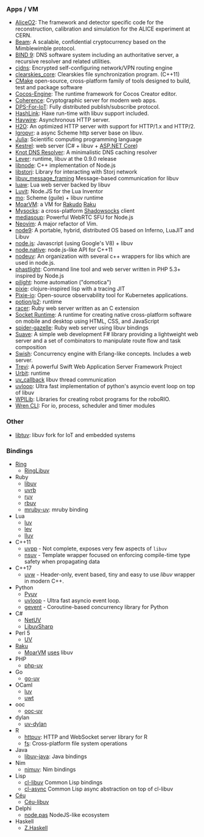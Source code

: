 ### Apps / VM
* [AliceO2](https://github.com/AliceO2Group/AliceO2): The framework and detector specific code for the reconstruction, calibration and simulation for the ALICE experiment at CERN.
* [Beam](https://github.com/BeamMW/beam): A scalable, confidential cryptocurrency based on the Mimblewimble protocol.
* [BIND 9](https://bind.isc.org/): DNS software system including an authoritative server, a recursive resolver and related utilities.
* [cjdns](https://github.com/cjdelisle/cjdns): Encrypted self-configuring network/VPN routing engine
* [clearskies_core](https://github.com/larroy/clearskies_core): Clearskies file synchronization program. (C++11)
* [CMake](https://cmake.org) open-source, cross-platform family of tools designed to build, test and package software
* [Cocos-Engine](https://github.com/cocos/cocos-engine): The runtime framework for Cocos Creator editor.
* [Coherence](https://github.com/liesware/coherence/): Cryptographic server for modern web apps. 
* [DPS-For-IoT](https://github.com/intel/dps-for-iot/wiki): Fully distributed publish/subscribe protocol.
* [HashLink](https://github.com/HaxeFoundation/hashlink): Haxe run-time with libuv support included.
* [Haywire](https://github.com/kellabyte/Haywire): Asynchronous HTTP server.
* [H2O](https://github.com/h2o/h2o): An optimized HTTP server with support for HTTP/1.x and HTTP/2.
* [Igropyr](https://github.com/guenchi/Igropyr): a async Scheme http server base on libuv.
* [Julia](http://julialang.org/): Scientific computing programming language
* [Kestrel](https://github.com/dotnet/aspnetcore/tree/main/src/Servers/Kestrel): web server (C# + libuv + [ASP.NET Core](http://github.com/aspnet))
* [Knot DNS Resolver](https://www.knot-resolver.cz/): A minimalistic DNS caching resolver
* [Lever](http://leverlanguage.com): runtime, libuv at the 0.9.0 release
* [libnode](https://github.com/plenluno/libnode): C++ implementation of Node.js
* [libstorj](https://github.com/Storj/libstorj): Library for interacting with Storj network
* [libuv_message_framing](https://github.com/litesync/libuv_message_framing) Message-based communication for libuv
* [luaw](https://github.com/raksoras/luaw): Lua web server backed by libuv
* [Luvit](http://luvit.io): Node.JS for the Lua Inventor
* [mo](https://github.com/wehu/mo): Scheme (guile) + libuv runtime
* [MoarVM](https://github.com/MoarVM/MoarVM): a VM for [Rakudo](http://rakudo.org/) [Raku](http://raku.org)
* [Mysocks](https://github.com/zhou0/mysocks): a cross-platform [Shadowsocks](https://shadowsocks.org) client
* [mediasoup](http://mediasoup.org): Powerful WebRTC SFU for Node.js
* [Neovim](https://neovim.io/): A major refactor of Vim.
* [node9](https://github.com/jvburnes/node9): A portable, hybrid, distributed OS based on Inferno, LuaJIT and Libuv
* [node.js](http://www.nodejs.org/): Javascript (using Google's V8) + libuv
* [node.native](https://github.com/d5/node.native): node.js-like API for C++11
* [nodeuv](https://github.com/nodeuv): An organization with several c++ wrappers for libs which are used in node.js.
* [phastlight](https://github.com/phastlight/phastlight): Command line tool and web server written in PHP 5.3+ inspired by Node.js
* [pilight](https://www.pilight.org/): home automation ("domotica")
* [pixie](https://github.com/pixie-lang/pixie): clojure-inspired lisp with a tracing JIT
* [Pixie-io](https://github.com/pixie-io/pixie): Open-source observability tool for Kubernetes applications.
* [potion](https://github.com/perl11/potion)/[p2](https://github.com/perl11/p2): runtime
* [racer](https://libraries.io/rubygems/racer): Ruby web server written as an C extension
* [Socket Runtime](https://sockets.sh): A runtime for creating native cross-platform software on mobile and desktop using HTML, CSS, and JavaScript
* [spider-gazelle](https://github.com/cotag/spider-gazelle): Ruby web server using libuv bindings
* [Suave](http://suave.io/): A simple web development F# library providing a lightweight web server and a set of combinators to manipulate route flow and task composition
* [Swish](https://github.com/becls/swish/): Concurrency engine with Erlang-like concepts. Includes a web server.
* [Trevi](https://github.com/Yoseob/Trevi): A powerful Swift Web Application Server Framework Project
* [Urbit](http://urbit.org): runtime
* [uv_callback](https://github.com/litesync/uv_callback) libuv thread communication
* [uvloop](https://github.com/MagicStack/uvloop): Ultra fast implementation of python's asyncio event loop on top of libuv
* [WPILib](https://github.com/wpilibsuite/allwpilib): Libraries for creating robot programs for the roboRIO.
* [Wren CLI](https://github.com/wren-lang/wren-cli): For io, process, scheduler and timer modules

### Other
* [libtuv](https://github.com/Samsung/libtuv): libuv fork for IoT and embedded systems

### Bindings
* [Ring](http://ring-lang.net)
   * [RingLibuv](http://ring-lang.sourceforge.net/doc1.7/libuv.html)
* Ruby
   * [libuv](https://github.com/cotag/libuv)
   * [uvrb](https://github.com/avalanche123/uvrb)
   * [ruv](https://github.com/aq1018/ruv)
   * [rbuv](https://github.com/rbuv/rbuv)
   * [mruby-uv](https://github.com/mattn/mruby-uv): mruby binding
* Lua
   * [luv](https://github.com/creationix/luv)
   * [lev](https://github.com/connectFree/lev)
   * [lluv](https://github.com/moteus/lua-lluv)
* C++11
   * [uvpp](https://github.com/larroy/uvpp) - Not complete, exposes very few aspects of `libuv`
   * [nsuv](https://github.com/nodesource/nsuv) - Template wrapper focused on enforcing compile-time type safety when propagating data
* C++17
   * [uvw](https://github.com/skypjack/uvw) - Header-only, event based, tiny and easy to use *libuv* wrapper in modern C++.
* Python
   * [Pyuv](https://github.com/saghul/pyuv)
   * [uvloop](https://github.com/MagicStack/uvloop) - Ultra fast asyncio event loop.
   * [gevent](http://www.gevent.org) - Coroutine-based concurrency library for Python
* C#
   * [NetUV](http://github.com/StormHub/NetUV)
   * [LibuvSharp](http://github.com/txdv/LibuvSharp)
* Perl 5
   * [UV](https://metacpan.org/pod/UV)
* [Raku](https://raku.org/)
   * [MoarVM](https://github.com/MoarVM/MoarVM) [uses](http://6guts.wordpress.com/2013/05/31/moarvm-a-virtual-machine-for-nqp-and-rakudo/) libuv
* PHP
   * [php-uv](https://github.com/bwoebi/php-uv)
* Go
   * [go-uv](https://github.com/mattn/go-uv)
* OCaml
   * [luv](https://github.com/aantron/luv)
   * [uwt](https://github.com/fdopen/uwt)
* ooc
   * [ooc-uv](https://github.com/nddrylliog/ooc-uv)
* dylan
   * [uv-dylan](https://github.com/waywardmonkeys/uv-dylan)
* R
   * [httpuv](https://github.com/rstudio/httpuv): HTTP and WebSocket server library for R
   * [fs](https://fs.r-lib.org/): Cross-platform file system operations
* Java
   * [libuv-java](https://java.net/projects/avatar-js/sources/libuv-java/show): Java bindings
* Nim
   * [nimuv](https://github.com/2vg/nimuv): Nim bindings
* Lisp
   * [cl-libuv](https://github.com/orthecreedence/cl-libuv) Common Lisp bindings
   * [cl-async](https://github.com/orthecreedence/cl-async) Common Lisp async abstraction on top of cl-libuv
* [Céu](http://www.ceu-lang.org)
   * [Céu-libuv](https://github.com/fsantanna/ceu-libuv)
* Delphi
   * [node.pas](https://github.com/vovach777/node.pas) NodeJS-like ecosystem
* Haskell
   * [Z.Haskell](https://z.haskell.world)
